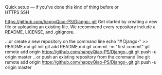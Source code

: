 Quick setup — if you’ve done this kind of thing before
or	
HTTPS
SSH

https://github.com/happyQiao-PS/Django-.git
Get started by creating a new file or uploading an existing file. We recommend every repository include a README, LICENSE, and .gitignore.

…or create a new repository on the command line
 echo "# Django-" >> README.md
git init
git add README.md
git commit -m "first commit"
git remote add origin https://github.com/happyQiao-PS/Django-.git
git push -u origin master
…or push an existing repository from the command line
 git remote add origin https://github.com/happyQiao-PS/Django-.git
git push -u origin master
